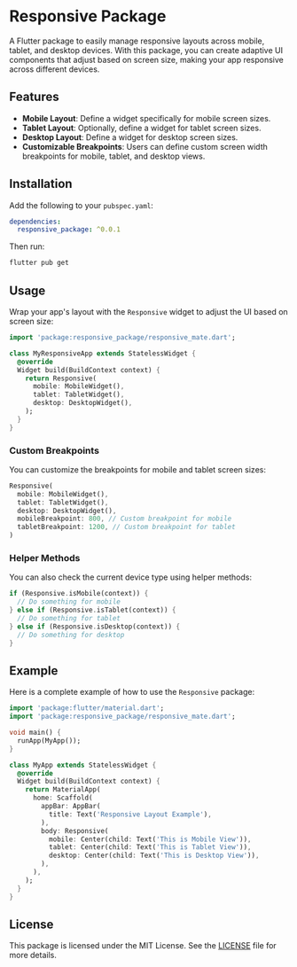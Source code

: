 
# Responsive Package

A Flutter package to easily manage responsive layouts across mobile, tablet, and desktop devices. With this package, you can create adaptive UI components that adjust based on screen size, making your app responsive across different devices.

## Features

- **Mobile Layout**: Define a widget specifically for mobile screen sizes.
- **Tablet Layout**: Optionally, define a widget for tablet screen sizes.
- **Desktop Layout**: Define a widget for desktop screen sizes.
- **Customizable Breakpoints**: Users can define custom screen width breakpoints for mobile, tablet, and desktop views.

## Installation

Add the following to your `pubspec.yaml`:

```yaml
dependencies:
  responsive_package: ^0.0.1
```

Then run:

```bash
flutter pub get
```

## Usage

Wrap your app's layout with the `Responsive` widget to adjust the UI based on screen size:

```dart
import 'package:responsive_package/responsive_mate.dart';

class MyResponsiveApp extends StatelessWidget {
  @override
  Widget build(BuildContext context) {
    return Responsive(
      mobile: MobileWidget(),
      tablet: TabletWidget(),
      desktop: DesktopWidget(),
    );
  }
}
```

### Custom Breakpoints

You can customize the breakpoints for mobile and tablet screen sizes:

```dart
Responsive(
  mobile: MobileWidget(),
  tablet: TabletWidget(),
  desktop: DesktopWidget(),
  mobileBreakpoint: 800, // Custom breakpoint for mobile
  tabletBreakpoint: 1200, // Custom breakpoint for tablet
)
```

### Helper Methods

You can also check the current device type using helper methods:

```dart
if (Responsive.isMobile(context)) {
  // Do something for mobile
} else if (Responsive.isTablet(context)) {
  // Do something for tablet
} else if (Responsive.isDesktop(context)) {
  // Do something for desktop
}
```

## Example

Here is a complete example of how to use the `Responsive` package:

```dart
import 'package:flutter/material.dart';
import 'package:responsive_package/responsive_mate.dart';

void main() {
  runApp(MyApp());
}

class MyApp extends StatelessWidget {
  @override
  Widget build(BuildContext context) {
    return MaterialApp(
      home: Scaffold(
        appBar: AppBar(
          title: Text('Responsive Layout Example'),
        ),
        body: Responsive(
          mobile: Center(child: Text('This is Mobile View')),
          tablet: Center(child: Text('This is Tablet View')),
          desktop: Center(child: Text('This is Desktop View')),
        ),
      ),
    );
  }
}
```

## License

This package is licensed under the MIT License. See the [LICENSE](./LICENSE) file for more details.
